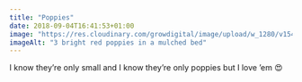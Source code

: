 ```yaml
---
title: "Poppies"
date: 2018-09-04T16:41:53+01:00
image: "https://res.cloudinary.com/growdigital/image/upload/w_1280/v1544344228/poppies-44422901322.jpg"
imageAlt: "3 bright red poppies in a mulched bed"
---
```


I know they’re only small and I know they’re only poppies but I love ’em 😍
